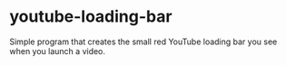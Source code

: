 # youtube-loading-bar
Simple program that creates the small red YouTube loading bar you see when you launch a video.
